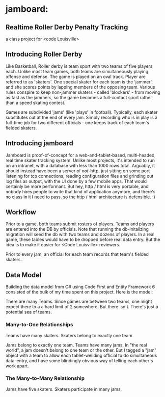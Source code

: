 # jamboard:
## Realtime Roller Derby Penalty Tracking 
a class project for &lt;code Louisville&gt;

## Introducing Roller Derby

Like Basketball, Roller derby is team sport with two teams of five players each. Unlike most team games, both teams are simultaneously playing offense and defense. The game is played on an oval track. Player are referred to as 'skaters'. One special skater for each team is the 'jammer', and she scores points by lapping members of the opposing team. Various rules conspire to keep non-jammer skaters - called 'blockers' - from moving as fast as the jammers, so the game becomes a full-contact sport rather than a speed skating contest. 

Games are subdivided 'jams' (like 'plays' in football). Typically, each skater substitutes out at the end of every jam.  Simply recording who is in play is a full-time job for two different officials - one keeps track of each team's fielded skaters. 

## Introducing jamboard

Jamboard is proof-of-concept for a web-and-tablet-based, multi-headed, real time skater tracking system. Unlike most projects, it's intended to run on an intranet, with a database with less than 1000 rows total. Arguably, it should instead have been a server of _not_-http, just sitting on some port listening for tcp connections, reading configuration files and grinding out log files as output, with the UI done by a few mobile apps. That would certainly be more performant. But hey, http / html is very portable, and nobody hires people to write that kind of application anymore, and there's no class in it I need to pass, so the http / html architecture is defensible. :)

## Workflow

Prior to a game, both teams submit rosters of players. Teams and players are entered into the DB by officials. Note that running the db-initalizing migration will seed the db with two teams and dozens of players. In a real game, these tables would have to be dropped before real data entry. But the idea is to make it easier for &lt;Code Louisville&gt; reviewers. 

Prior to every jam, an official for each team records that team's fielded skaters.

## Data Model

Building the data model from C# using Code First and Entity Framework 6 consisted of the bulk of my time spent on this project. Here is the model:

There are many Teams. Since games are between two teams, one might expect there to a a hard limit of 2 somewhere. But there isn't. There's just a potential sea of teams. 

### Many-to-One Relationships

Teams have many skaters. Skaters belong to exactly one team. 

Jams belong to exactly one team. Teams have many jams. In "the real world", a jam doesn't belong to one team or the other. But I tagged a "jam" object with a team to allow each tablet-weilding official to do simultaneous data-entry, and have some blindingly obvious way of telling each other's work apart. 

### The Many-to-Many Relationship

Jams have five skaters. Skaters participate in many jams. 

